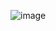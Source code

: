 
![image](https://github.com/TuannyThomazelli/TuannyThomazelli/assets/159180638/c7dde573-1019-485f-a501-c9f90e39a984)

